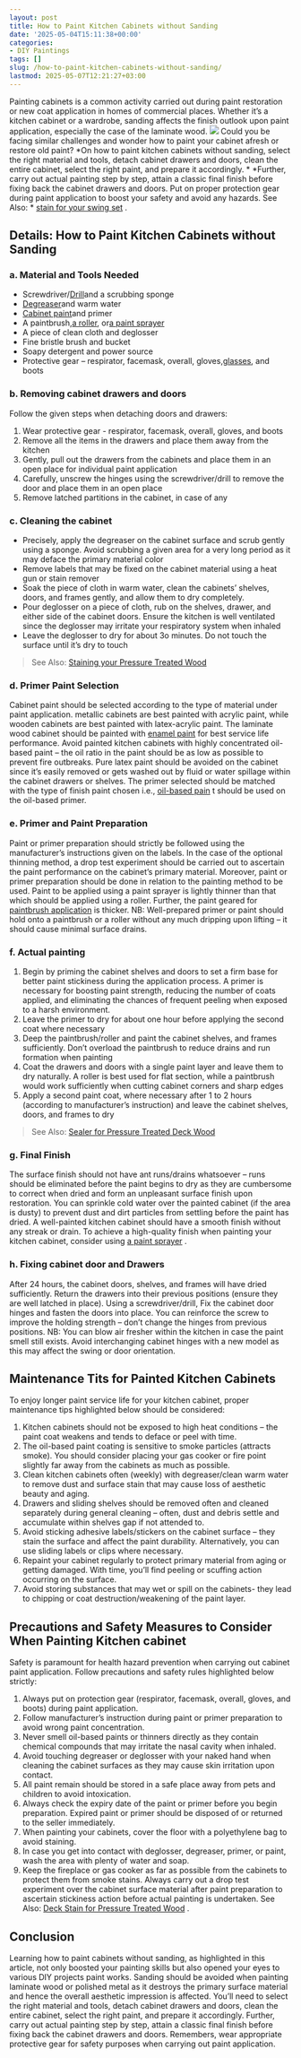 ```yaml
---
layout: post
title: How to Paint Kitchen Cabinets without Sanding
date: '2025-05-04T15:11:38+00:00'
categories:
- DIY Paintings
tags: []
slug: /how-to-paint-kitchen-cabinets-without-sanding/
lastmod: 2025-05-07T12:21:27+03:00
---
```


Painting cabinets is a common activity carried out during paint restoration or new coat application in homes of commercial places. Whether it’s a kitchen cabinet or a wardrobe, sanding affects the finish outlook upon paint application, especially the case of the laminate wood.
![](/assets/img/img/)
Could you be facing similar challenges and wonder how to paint your cabinet afresh or restore old paint?
*On how to paint kitchen cabinets without sanding, select the right material and tools, detach cabinet drawers and doors, clean the entire cabinet, select the right paint, and prepare it accordingly. *
*Further, carry out actual painting step by step, attain a classic final finish before fixing back the cabinet drawers and doors. Put on proper protection gear during paint application to boost your safety and avoid any hazards. See Also: *
[stain for your swing set](https://pestpolicy.com/best-stain-for-swing-set/)
.
## Details: How to Paint Kitchen Cabinets without Sanding
### a. Material and Tools Needed
- Screwdriver/[Drill](https://www.amazon.com/dp/B07QG5P2MG/?tag=p-policy-20)and a scrubbing sponge
- [Degreaser](https://www.amazon.com/dp/B0015KROXU/?tag=p-policy-20)and warm water
- [Cabinet paint](https://pestpolicy.com/review-of-sherwin-williams-emerald-urethane-on-cabinets/)and primer
- A paintbrush,[a roller](https://pestpolicy.com/best-paint-roller-for-emulsion/), or[a paint sprayer](https://pestpolicy.com/best-handheld-paint-sprayers/)
- A piece of clean cloth and deglosser
- Fine bristle brush and bucket
- Soapy detergent and power source
- Protective gear – respirator, facemask, overall, gloves,[glasses](https://pestpolicy.com/best-safety-glasses-for-spray-painting/), and boots
### b. Removing cabinet drawers and doors
Follow the given steps when detaching doors and drawers:
1. Wear protective gear - respirator, facemask, overall, gloves, and boots
2. Remove all the items in the drawers and place them away from the kitchen
3. Gently, pull out the drawers from the cabinets and place them in an open place for individual paint application
4. Carefully, unscrew the hinges using the screwdriver/drill to remove the door and place them in an open place
5. Remove latched partitions in the cabinet, in case of any
### c. Cleaning the cabinet
- Precisely, apply the degreaser on the cabinet surface and scrub gently using a sponge. Avoid scrubbing a given area for a very long period as it may deface the primary material color
- Remove labels that may be fixed on the cabinet material using a heat gun or stain remover
- Soak the piece of cloth in warm water, clean the cabinets’ shelves, doors, and frames gently, and allow them to dry completely.
- Pour deglosser on a piece of cloth, rub on the shelves, drawer, and either side of the cabinet doors. Ensure the kitchen is well ventilated since the deglosser may irritate your respiratory system when inhaled
- Leave the deglosser to dry for about 3o minutes. Do not touch the surface until it’s dry to touch
> See Also:
> [Staining your Pressure Treated Wood](https://pestpolicy.com/how-to-stain-pressure-treated-wood/)
### d. Primer Paint Selection
Cabinet paint should be selected according to the type of material under paint application. metallic cabinets are best painted with acrylic paint, while wooden cabinets are best painted with latex-acrylic paint.
The laminate wood cabinet should be painted with
[enamel paint](https://pestpolicy.com/what-is-enamel-paint-used-for/)
for best service life performance. Avoid painted kitchen cabinets with highly concentrated oil-based paint – the oil ratio in the paint should be as low as possible to prevent fire outbreaks.
Pure latex paint should be avoided on the cabinet since it’s easily removed or gets washed out by fluid or water spillage within the cabinet drawers or shelves.
The primer selected should be matched with the type of finish paint chosen i.e.,
[oil-based pain](https://pestpolicy.com/best-oil-based-primer-for-cabinets/)
t should be used on the oil-based primer.
### e. Primer and Paint Preparation
Paint or primer preparation should strictly be followed using the manufacturer’s instructions given on the labels. In the case of the optional thinning method, a drop test experiment should be carried out to ascertain the paint performance on the cabinet’s primary material.
Moreover, paint or primer preparation should be done in relation to the painting method to be used. Paint to be applied using a paint sprayer is lightly thinner than that which should be applied using a roller. Further, the paint geared for
[paintbrush application](https://pestpolicy.com/best-paint-brushes-for-walls/)
is thicker.
NB: Well-prepared primer or paint should hold onto a paintbrush or a roller without any much dripping upon lifting – it should cause minimal surface drains.
### f. Actual painting
1. Begin by priming the cabinet shelves and doors to set a firm base for better paint stickiness during the application process. A primer is necessary for boosting paint strength, reducing the number of coats applied, and eliminating the chances of frequent peeling when exposed to a harsh environment.
2. Leave the primer to dry for about one hour before applying the second coat where necessary
3. Deep the paintbrush/roller and paint the cabinet shelves, and frames sufficiently. Don’t overload the paintbrush to reduce drains and run formation when painting
4. Coat the drawers and doors with a single paint layer and leave them to dry naturally. A roller is best used for flat section, while a paintbrush would work sufficiently when cutting cabinet corners and sharp edges
5. Apply a second paint coat, where necessary after 1 to 2 hours (according to manufacturer’s instruction) and leave the cabinet shelves, doors, and frames to dry
> See Also:
> [Sealer for Pressure Treated Deck Wood](https://pestpolicy.com/best-deck-sealer-for-pressure-treated-wood/)
### g. Final Finish
The surface finish should not have ant runs/drains whatsoever – runs should be eliminated before the paint begins to dry as they are cumbersome to correct when dried and form an unpleasant surface finish upon restoration.
You can sprinkle cold water over the painted cabinet (if the area is dusty) to prevent dust and dirt particles from settling before the paint has dried. A well-painted kitchen cabinet should have a smooth finish without any streak or drain.
To achieve a high-quality finish when painting your kitchen cabinet, consider using
[a paint sprayer](https://pestpolicy.com/best-paint-sprayer-for-furniture/)
.
### h. Fixing cabinet door and Drawers
After 24 hours, the cabinet doors, shelves, and frames will have dried sufficiently. Return the drawers into their previous positions (ensure they are well latched in place). Using a screwdriver/drill, Fix the cabinet door hinges and fasten the doors into place.
You can reinforce the screw to improve the holding strength – don’t change the hinges from previous positions.
NB: You can blow air fresher within the kitchen in case the paint smell still exists. Avoid interchanging cabinet hinges with a new model as this may affect the swing or door orientation.
## Maintenance Tits for Painted Kitchen Cabinets
To enjoy longer paint service life for your kitchen cabinet, proper maintenance tips highlighted below should be considered:
1. Kitchen cabinets should not be exposed to high heat conditions – the paint coat weakens and tends to deface or peel with time.
2. The oil-based paint coating is sensitive to smoke particles (attracts smoke). You should consider placing your gas cooker or fire point slightly far away from the cabinets as much as possible.
3. Clean kitchen cabinets often (weekly) with degreaser/clean warm water to remove dust and surface stain that may cause loss of aesthetic beauty and aging.
4. Drawers and sliding shelves should be removed often and cleaned separately during general cleaning – often, dust and debris settle and accumulate within shelves gap if not attended to.
5. Avoid sticking adhesive labels/stickers on the cabinet surface – they stain the surface and affect the paint durability. Alternatively, you can use sliding labels or clips where necessary.
6. Repaint your cabinet regularly to protect primary material from aging or getting damaged. With time, you’ll find peeling or scuffing action occurring on the surface.
7. Avoid storing substances that may wet or spill on the cabinets- they lead to chipping or coat destruction/weakening of the paint layer.
## Precautions and Safety Measures to Consider When Painting Kitchen cabinet
Safety is paramount for health hazard prevention when carrying out cabinet paint application. Follow precautions and safety rules highlighted below strictly:
1. Always put on protection gear (respirator, facemask, overall, gloves, and boots) during paint application.
2. Follow manufacturer’s instruction during paint or primer preparation to avoid wrong paint concentration.
3. Never smell oil-based paints or thinners directly as they contain chemical compounds that may irritate the nasal cavity when inhaled.
4. Avoid touching degreaser or deglosser with your naked hand when cleaning the cabinet surfaces as they may cause skin irritation upon contact.
5. All paint remain should be stored in a safe place away from pets and children to avoid intoxication.
6. Always check the expiry date of the paint or primer before you begin preparation. Expired paint or primer should be disposed of or returned to the seller immediately.
7. When painting your cabinets, cover the floor with a polyethylene bag to avoid staining.
8. In case you get into contact with deglosser, degreaser, primer, or paint, wash the area with plenty of water and soap.
9. Keep the fireplace or gas cooker as far as possible from the cabinets to protect them from smoke stains.
Always carry out a drop test experiment over the cabinet surface material after paint preparation to ascertain stickiness action before actual painting is undertaken.
See Also:
[Deck Stain for Pressure Treated Wood](https://pestpolicy.com/best-deck-stain-for-pressure-treated-wood/)
.
## Conclusion
Learning how to paint cabinets without sanding, as highlighted in this article, not only boosted your painting skills but also opened your eyes to various DIY projects paint works. Sanding should be avoided when painting laminate wood or polished metal as it destroys the primary surface material and hence the overall aesthetic impression is affected.
You’ll need to select the right material and tools, detach cabinet drawers and doors, clean the entire cabinet, select the right paint, and prepare it accordingly. Further, carry out actual painting step by step, attain a classic final finish before fixing back the cabinet drawers and doors. Remembers, wear appropriate protective gear for safety purposes when carrying out paint application.
